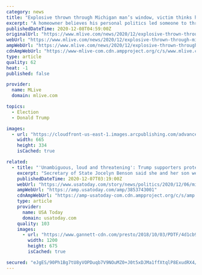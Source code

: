 ```yaml
---
category: news
title: "Explosive thrown through Michigan man’s window, victim thinks he was targeted over Trump support"
excerpt: "A homeowner believes his personal politics led someone to throw an explosive through his window Saturday morning, causing extensive damage to his house. According to WDIV Detroit, the homeowner -- who has not been identified for safety reasons -- was upstairs in his home shortly after midnight when he and his girlfriend heard a pair of explosions."
publishedDateTime: 2020-12-08T04:59:00Z
originalUrl: "https://www.mlive.com/news/2020/12/explosive-thrown-through-michigan-mans-window-victim-thinks-he-was-targeted-over-trump-support.html"
webUrl: "https://www.mlive.com/news/2020/12/explosive-thrown-through-michigan-mans-window-victim-thinks-he-was-targeted-over-trump-support.html"
ampWebUrl: "https://www.mlive.com/news/2020/12/explosive-thrown-through-michigan-mans-window-victim-thinks-he-was-targeted-over-trump-support.html?outputType=amp"
cdnAmpWebUrl: "https://www-mlive-com.cdn.ampproject.org/c/s/www.mlive.com/news/2020/12/explosive-thrown-through-michigan-mans-window-victim-thinks-he-was-targeted-over-trump-support.html?outputType=amp"
type: article
quality: 62
heat: -1
published: false

provider:
  name: MLive
  domain: mlive.com

topics:
  - Election
  - Donald Trump

images:
  - url: "https://cloudfront-us-east-1.images.arcpublishing.com/advancelocal/7DEQV7NJM5CEVE6NFWCPVNPERI.jpg"
    width: 665
    height: 334
    isCached: true

related:
  - title: "'Unambiguous, loud and threatening': Trump supporters protest at home of Michigan Secretary of State Jocelyn Benson"
    excerpt: "Secretary of State Jocelyn Benson said she and her son were preparing to watch a Christmas movie when the protesters showed up outside her home."
    publishedDateTime: 2020-12-07T03:19:00Z
    webUrl: "https://www.usatoday.com/story/news/politics/2020/12/06/michigan-secretary-state-jocelyn-benson-protest-home/3853743001/"
    ampWebUrl: "https://amp.usatoday.com/amp/3853743001"
    cdnAmpWebUrl: "https://amp-usatoday-com.cdn.ampproject.org/c/s/amp.usatoday.com/amp/3853743001"
    type: article
    provider:
      name: USA Today
      domain: usatoday.com
    quality: 103
    images:
      - url: "https://www.gannett-cdn.com/presto/2018/10/03/PDTF/4d1cb9cc-996c-41ed-827d-f28cb68e9c8b-Jocelyn_Benson2.jpg?auto=webp&crop=3959,2227,x0,y183&format=pjpg&width=1200"
        width: 1200
        height: 675
        isCached: true

secured: "eJgES/90Ph1Bg7tU8yVOPDuqb7V9NOuMZ0+J0t5xDJMa1ffXtqlP8ExudRX4/7HWO+v4DtmoN+BMt1dnVFJmBpyebyoTzPOXwHwd9DGZL4pHEA1csyjqNmHb8AKNaCRypXA/CKCeIxoXFh79p19Bj0s4mvc2tKhvpBIyTnP8u94eHuMFZ1K3kgapK390b8GqSxTIBjNte5P8Dk8HNRO9O/LQIuQk2QbPNOvW+awKUUfai6X6iUN/+Dh4fZfMJDqn1IYmjIASxLD6PGcAbGIZUN2mTbig9jRleNYjk0cx7curT75Y2+qBvU8r8AASxFnFmKoA1FmM/AYIsUvpq1OpYyngKmW4h2+EwHFowAjQ3NI=;iNLlyOtkZCdERwKveOFUNA=="
---
```


